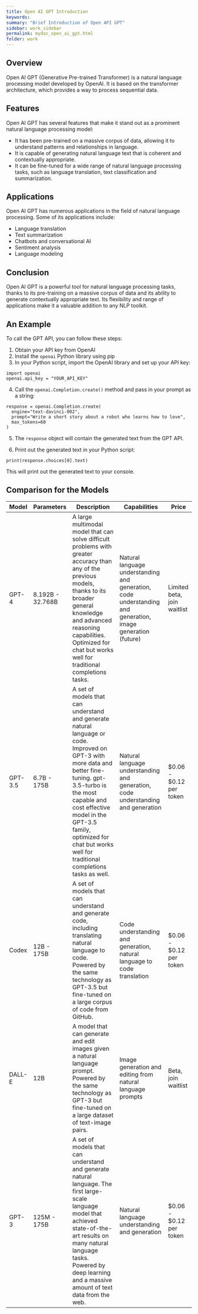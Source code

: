 ```yaml
---
title: Open AI GPT Introduction
keywords:
summary: "Brief Introduction of Open API GPT"
sidebar: work_sidebar
permalink: mydoc_open_ai_gpt.html
folder: work
---
```


## Overview

Open AI GPT (Generative Pre-trained Transformer) is a natural language processing model developed by OpenAI. It is based on the transformer architecture, which provides a way to process sequential data. 

## Features

Open AI GPT has several features that make it stand out as a prominent natural language processing model:

- It has been pre-trained on a massive corpus of data, allowing it to understand patterns and relationships in language.
- It is capable of generating natural language text that is coherent and contextually appropriate.
- It can be fine-tuned for a wide range of natural language processing tasks, such as language translation, text classification and summarization.

## Applications

Open AI GPT has numerous applications in the field of natural language processing. Some of its applications include:

- Language translation
- Text summarization
- Chatbots and conversational AI
- Sentiment analysis
- Language modeling

## Conclusion

Open AI GPT is a powerful tool for natural language processing tasks, thanks to its pre-training on a massive corpus of data and its ability to generate contextually appropriate text. Its flexibility and range of applications make it a valuable addition to any NLP toolkit.

## An Example

To call the GPT API, you can follow these steps:

1. Obtain your API key from OpenAI
2. Install the `openai` Python library using pip
3. In your Python script, import the OpenAI library and set up your API key:

```
import openai
openai.api_key = "YOUR_API_KEY"
```

4. Call the `openai.Completion.create()` method and pass in your prompt as a string:

```
response = openai.Completion.create(
  engine="text-davinci-002",
  prompt="Write a short story about a robot who learns how to love",
  max_tokens=60
)
```

5. The `response` object will contain the generated text from the GPT API.

6. Print out the generated text in your Python script:

```
print(response.choices[0].text)
```

This will print out the generated text to your console.

## Comparison for the Models

| Model | Parameters | Description | Capabilities | Price |
| ----- | ---------- | ----------- | ------------ | ----- |
| GPT-4 | 8.192B - 32.768B | A large multimodal model that can solve difficult problems with greater accuracy than any of the previous models, thanks to its broader general knowledge and advanced reasoning capabilities. Optimized for chat but works well for traditional completions tasks. | Natural language understanding and generation, code understanding and generation, image generation (future) | Limited beta, join waitlist |
| GPT-3.5 | 6.7B - 175B | A set of models that can understand and generate natural language or code. Improved on GPT-3 with more data and better fine-tuning. gpt-3.5-turbo is the most capable and cost effective model in the GPT-3.5 family, optimized for chat but works well for traditional completions tasks as well. | Natural language understanding and generation, code understanding and generation | $0.06 - $0.12 per token |
| Codex | 12B - 175B | A set of models that can understand and generate code, including translating natural language to code. Powered by the same technology as GPT-3.5 but fine-tuned on a large corpus of code from GitHub. | Code understanding and generation, natural language to code translation | $0.06 - $0.12 per token |
| DALL-E | 12B | A model that can generate and edit images given a natural language prompt. Powered by the same technology as GPT-3 but fine-tuned on a large dataset of text-image pairs. | Image generation and editing from natural language prompts | Beta, join waitlist |
| GPT-3 | 125M - 175B | A set of models that can understand and generate natural language. The first large-scale language model that achieved state-of-the-art results on many natural language tasks. Powered by deep learning and a massive amount of text data from the web. | Natural language understanding and generation | $0.06 - $0.12 per token |